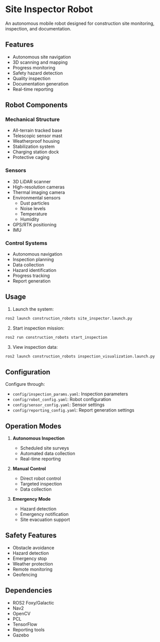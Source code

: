 # Site Inspector Robot

An autonomous mobile robot designed for construction site monitoring, inspection, and documentation.

## Features

- Autonomous site navigation
- 3D scanning and mapping
- Progress monitoring
- Safety hazard detection
- Quality inspection
- Documentation generation
- Real-time reporting

## Robot Components

### Mechanical Structure
- All-terrain tracked base
- Telescopic sensor mast
- Weatherproof housing
- Stabilization system
- Charging station dock
- Protective caging

### Sensors
- 3D LiDAR scanner
- High-resolution cameras
- Thermal imaging camera
- Environmental sensors
  - Dust particles
  - Noise levels
  - Temperature
  - Humidity
- GPS/RTK positioning
- IMU

### Control Systems
- Autonomous navigation
- Inspection planning
- Data collection
- Hazard identification
- Progress tracking
- Report generation

## Usage

1. Launch the system:
```bash
ros2 launch construction_robots site_inspector.launch.py
```

2. Start inspection mission:
```bash
ros2 run construction_robots start_inspection
```

3. View inspection data:
```bash
ros2 launch construction_robots inspection_visualization.launch.py
```

## Configuration

Configure through:
- `config/inspection_params.yaml`: Inspection parameters
- `config/robot_config.yaml`: Robot configuration
- `config/sensor_config.yaml`: Sensor settings
- `config/reporting_config.yaml`: Report generation settings

## Operation Modes

1. **Autonomous Inspection**
   - Scheduled site surveys
   - Automated data collection
   - Real-time reporting

2. **Manual Control**
   - Direct robot control
   - Targeted inspection
   - Data collection

3. **Emergency Mode**
   - Hazard detection
   - Emergency notification
   - Site evacuation support

## Safety Features

- Obstacle avoidance
- Hazard detection
- Emergency stop
- Weather protection
- Remote monitoring
- Geofencing

## Dependencies

- ROS2 Foxy/Galactic
- Nav2
- OpenCV
- PCL
- TensorFlow
- Reporting tools
- Gazebo 